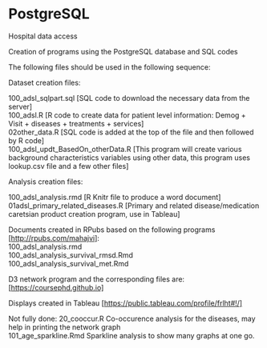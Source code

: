 # PostgreSQL
Hospital data access

Creation of programs using the PostgreSQL database and SQL codes

The following files should be used in the following sequence:

Dataset creation files:

100_adsl_sqlpart.sql [SQL code to download the necessary data from the server]  
100_adsl.R           [R code to create data for patient level information: Demog + Visit + diseases + treatments + services]  
02other_data.R       [SQL code is added at the top of the file and then followed by R code]  
100_adsl_updt_BasedOn_otherData.R [This program will create various background characteristics variables using other data, this program uses lookup.csv file and a few other files]

Analysis creation files:

100_adsl_analysis.rmd                  [R Knitr file to produce a word document]  
01adsl_primary_related_diseases.R      [Primary and related disease/medication caretsian product creation program, use in Tableau]  

Documents created in RPubs based on the following programs [http://rpubs.com/mahajvi]:  
100_adsl_analysis.rmd  
100_adsl_analysis_survival_rmsd.Rmd  
100_adsl_analysis_survival_met.Rmd  

D3 network program and the corresponding files are: [https://coursephd.github.io]

Displays created in Tableau [https://public.tableau.com/profile/frlht#!/]  

Not fully done:
20_cooccur.R           Co-occurence analysis for the diseases, may help in printing the network graph  
101_age_sparkline.Rmd  Sparkline analysis to show many graphs at one go.  

